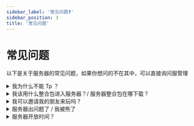 ```yaml
---
sidebar_label: '常见问题❓'
sidebar_position: 3
title: '常见问题'
---
```


# 常见问题

以下是关于服务器的常见问题，如果你想问的不在其中，可以直接询问服管理

  <details>
    <summary>我为什么不能 Tp ？</summary>
    <p>本服禁用 Tp 。长途旅行请仰仗马、矿车、鞘翅等交通工具。</p>
  </details>

  <details>
    <summary>我该用什么整合包进入服务器？/ 服务器整合包在哪下载？</summary>
    <p>任何 1.20.4 版本的游戏都可以进入服务器，无论是原版、Forge 版、Fabric 版。你可以安装任何你喜欢的客户端 Mod（作弊 Mod 除外）进入游戏。当然<a href="http://qm.qq.com/cgi-bin/qm/qr?_wv=1027&k=1N6yUa-DsM88XqTATTEwhi8ERcMsahZf&authKey=at5bFQFgEi%2FzvxsvreLBk30ueXVhfeDjnl1UGNyJlNxGEDEIvhVHiWqVecYVAauV&noverify=0&group_code=796500922">群内</a>也有 1.20.4 Fabric 简单整合可以下载。</p>
  </details>

  <details>
    <summary>我可以邀请我的朋友来玩吗？</summary>
    <p>当然可以！但最好是你信任的朋友。因为本服没有白名单、没有正版验证，遇到熊会很麻烦。</p>
  </details>

<details>
  <summary>服务器出问题了 / 我被熊了</summary>
  <p>请在群内找这两位解决问题</p>

    ![冲冲 750733195](/img/peng.png)
    ![阿鹏 976310604](/img/chong.png)

</details>

<details>
  <summary>服务器开放时间？</summary>
  <p>全年 365 天 24 小时全天开放。如果服务器关闭了，大概率是崩溃、停电等不可坑力，这时候请联系管理员解决。</p>
</details>
